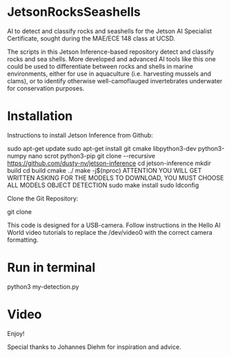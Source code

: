 # JetsonRocksSeashells
AI to detect and classify rocks and seashells for the Jetson AI Specialist Certificate, sought during the MAE/ECE 148 class at UCSD.

The scripts in this Jetson Inference-based repository detect and classify rocks and sea shells. More developed and advanced AI tools like this one could be used to differentiate between rocks and shells in marine environments, either for use in aquaculture (i.e. harvesting mussels and clams), or to identify otherwise well-camoflauged invertebrates underwater for conservation purposes.

# Installation
Instructions to install Jetson Inference from Github:

sudo apt-get update
sudo apt-get install git cmake libpython3-dev python3-numpy nano scrot python3-pip
git clone --recursive https://github.com/dusty-nv/jetson-inference
cd jetson-inference
mkdir build
cd build
cmake ../
make -j$(nproc)
ATTENTION YOU WILL GET WRITTEN ASKING FOR THE MODELS TO DOWNLOAD, YOU MUST CHOOSE ALL MODELS OBJECT DETECTION
sudo make install
sudo ldconfig

Clone the Git Repository:

git clone 

This code is designed for a USB-camera. Follow instructions in the Hello AI World video tutorials to replace the /dev/video0 with the correct camera formatting.

# Run in terminal

python3 my-detection.py

# Video


Enjoy!

Special thanks to Johannes Diehm for inspiration and advice.
